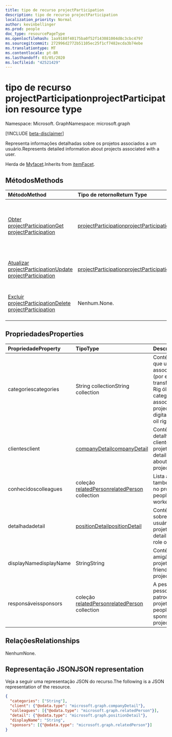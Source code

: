 ```yaml
---
title: tipo de recurso projectParticipation
description: tipo de recurso projectParticipation
localization_priority: Normal
author: kevinbellinger
ms.prod: people
doc_type: resourcePageType
ms.openlocfilehash: 1aa9188f40175ba0f52f143081004d8c3cbc4797
ms.sourcegitcommit: 272996d2772b51105ec25f1cf7482ecda3b74ebe
ms.translationtype: MT
ms.contentlocale: pt-BR
ms.lasthandoff: 03/05/2020
ms.locfileid: "42521429"
---
```

# <a name="projectparticipation-resource-type"></a><span data-ttu-id="4343a-103">tipo de recurso projectParticipation</span><span class="sxs-lookup"><span data-stu-id="4343a-103">projectParticipation resource type</span></span>

<span data-ttu-id="4343a-104">Namespace: Microsoft. Graph</span><span class="sxs-lookup"><span data-stu-id="4343a-104">Namespace: microsoft.graph</span></span>

[!INCLUDE [beta-disclaimer](../../includes/beta-disclaimer.md)]

<span data-ttu-id="4343a-105">Representa informações detalhadas sobre os projetos associados a um usuário.</span><span class="sxs-lookup"><span data-stu-id="4343a-105">Represents detailed information about projects associated with a user.</span></span>

<span data-ttu-id="4343a-106">Herda de [Myfacet](itemfacet.md).</span><span class="sxs-lookup"><span data-stu-id="4343a-106">Inherits from [itemFacet](itemfacet.md).</span></span>

## <a name="methods"></a><span data-ttu-id="4343a-107">Métodos</span><span class="sxs-lookup"><span data-stu-id="4343a-107">Methods</span></span>

| <span data-ttu-id="4343a-108">Método</span><span class="sxs-lookup"><span data-stu-id="4343a-108">Method</span></span>                                                         | <span data-ttu-id="4343a-109">Tipo de retorno</span><span class="sxs-lookup"><span data-stu-id="4343a-109">Return Type</span></span>                                     | <span data-ttu-id="4343a-110">Descrição</span><span class="sxs-lookup"><span data-stu-id="4343a-110">Description</span></span>                                                       |
|:---------------------------------------------------------------|:------------------------------------------------|:------------------------------------------------------------------|
| [<span data-ttu-id="4343a-111">Obter projectParticipation</span><span class="sxs-lookup"><span data-stu-id="4343a-111">Get projectParticipation</span></span>](../api/projectparticipation-get.md) | [<span data-ttu-id="4343a-112">projectParticipation</span><span class="sxs-lookup"><span data-stu-id="4343a-112">projectParticipation</span></span>](projectparticipation.md) | <span data-ttu-id="4343a-113">Leia as propriedades e os relacionamentos de um objeto **projectParticipation** .</span><span class="sxs-lookup"><span data-stu-id="4343a-113">Read the properties and relationships of a **projectParticipation** object.</span></span> |
| [<span data-ttu-id="4343a-114">Atualizar projectParticipation</span><span class="sxs-lookup"><span data-stu-id="4343a-114">Update projectParticipation</span></span>](../api/projectparticipation-update.md)                | [<span data-ttu-id="4343a-115">projectParticipation</span><span class="sxs-lookup"><span data-stu-id="4343a-115">projectParticipation</span></span>](projectparticipation.md) | <span data-ttu-id="4343a-116">Atualizar um objeto **projectParticipation** .</span><span class="sxs-lookup"><span data-stu-id="4343a-116">Update a **projectParticipation** object.</span></span>                               |
| [<span data-ttu-id="4343a-117">Excluir projectParticipation</span><span class="sxs-lookup"><span data-stu-id="4343a-117">Delete projectParticipation</span></span>](../api/projectparticipation-delete.md)                | <span data-ttu-id="4343a-118">Nenhum.</span><span class="sxs-lookup"><span data-stu-id="4343a-118">None.</span></span>                                            | <span data-ttu-id="4343a-119">Excluir um objeto **projectParticipation** .</span><span class="sxs-lookup"><span data-stu-id="4343a-119">Delete a **projectParticipation** object.</span></span>                               |

## <a name="properties"></a><span data-ttu-id="4343a-120">Propriedades</span><span class="sxs-lookup"><span data-stu-id="4343a-120">Properties</span></span>

| <span data-ttu-id="4343a-121">Propriedade</span><span class="sxs-lookup"><span data-stu-id="4343a-121">Property</span></span>     | <span data-ttu-id="4343a-122">Tipo</span><span class="sxs-lookup"><span data-stu-id="4343a-122">Type</span></span>                                        | <span data-ttu-id="4343a-123">Descrição</span><span class="sxs-lookup"><span data-stu-id="4343a-123">Description</span></span>                                                                                      |
|:-------------|:--------------------------------------------|:-------------------------------------------------------------------------------------------------|
|<span data-ttu-id="4343a-124">categories</span><span class="sxs-lookup"><span data-stu-id="4343a-124">categories</span></span>    | <span data-ttu-id="4343a-125">String collection</span><span class="sxs-lookup"><span data-stu-id="4343a-125">String collection</span></span>                           | <span data-ttu-id="4343a-126">Contém categorias que um usuário associou ao projeto (por exemplo, transformação digital, Rig óleo).</span><span class="sxs-lookup"><span data-stu-id="4343a-126">Contains categories a user has associated with the project (for example, digital transformation, oil rig).</span></span> |
|<span data-ttu-id="4343a-127">clientes</span><span class="sxs-lookup"><span data-stu-id="4343a-127">client</span></span>        |[<span data-ttu-id="4343a-128">companyDetail</span><span class="sxs-lookup"><span data-stu-id="4343a-128">companyDetail</span></span>](companydetail.md)            | <span data-ttu-id="4343a-129">Contém informações detalhadas sobre o cliente para o qual o projeto foi.</span><span class="sxs-lookup"><span data-stu-id="4343a-129">Contains detailed information about the client the project was for.</span></span>                              |
|<span data-ttu-id="4343a-130">conhecidos</span><span class="sxs-lookup"><span data-stu-id="4343a-130">colleagues</span></span>    |<span data-ttu-id="4343a-131">coleção [relatedPerson](relatedperson.md)</span><span class="sxs-lookup"><span data-stu-id="4343a-131">[relatedPerson](relatedperson.md) collection</span></span> | <span data-ttu-id="4343a-132">Lista as pessoas que também trabalharam no projeto.</span><span class="sxs-lookup"><span data-stu-id="4343a-132">Lists people that also worked on the project.</span></span>                                                          |
|<span data-ttu-id="4343a-133">detalhada</span><span class="sxs-lookup"><span data-stu-id="4343a-133">detail</span></span>        |[<span data-ttu-id="4343a-134">positionDetail</span><span class="sxs-lookup"><span data-stu-id="4343a-134">positionDetail</span></span>](positiondetail.md)          | <span data-ttu-id="4343a-135">Contém detalhes sobre a função do usuário no projeto.</span><span class="sxs-lookup"><span data-stu-id="4343a-135">Contains detail about the user's role on the project.</span></span>                                             |
|<span data-ttu-id="4343a-136">displayName</span><span class="sxs-lookup"><span data-stu-id="4343a-136">displayName</span></span>   |<span data-ttu-id="4343a-137">String</span><span class="sxs-lookup"><span data-stu-id="4343a-137">String</span></span>                                       |<span data-ttu-id="4343a-138">Contém um nome amigável para o projeto.</span><span class="sxs-lookup"><span data-stu-id="4343a-138">Contains a friendly name for the project.</span></span>                                                         |
|<span data-ttu-id="4343a-139">responsáveis</span><span class="sxs-lookup"><span data-stu-id="4343a-139">sponsors</span></span>      |<span data-ttu-id="4343a-140">coleção [relatedPerson](relatedperson.md)</span><span class="sxs-lookup"><span data-stu-id="4343a-140">[relatedPerson](relatedperson.md) collection</span></span> | <span data-ttu-id="4343a-141">A pessoa ou as pessoas que patrocinaram o projeto.</span><span class="sxs-lookup"><span data-stu-id="4343a-141">The Person or people who sponsored the project.</span></span>                                                         |

## <a name="relationships"></a><span data-ttu-id="4343a-142">Relações</span><span class="sxs-lookup"><span data-stu-id="4343a-142">Relationships</span></span>

<span data-ttu-id="4343a-143">Nenhum</span><span class="sxs-lookup"><span data-stu-id="4343a-143">None.</span></span>

## <a name="json-representation"></a><span data-ttu-id="4343a-144">Representação JSON</span><span class="sxs-lookup"><span data-stu-id="4343a-144">JSON representation</span></span>

<span data-ttu-id="4343a-145">Veja a seguir uma representação JSON do recurso.</span><span class="sxs-lookup"><span data-stu-id="4343a-145">The following is a JSON representation of the resource.</span></span>

<!-- {
  "blockType": "resource",
  "optionalProperties": [

  ],
  "@odata.type": "microsoft.graph.projectParticipation",
  "baseType": ""
}-->

```json
{
  "categories": ["String"],
  "client": {"@odata.type": "microsoft.graph.companyDetail"},
  "colleagues": [{"@odata.type": "microsoft.graph.relatedPerson"}],
  "detail": {"@odata.type": "microsoft.graph.positionDetail"},
  "displayName": "String",
  "sponsors": [{"@odata.type": "microsoft.graph.relatedPerson"}]
}
```

<!-- uuid: 16cd6b66-4b1a-43a1-adaf-3a886856ed98
2019-02-04 14:57:30 UTC -->
<!-- {
  "type": "#page.annotation",
  "description": "projectParticipation resource",
  "keywords": "",
  "section": "documentation",
  "tocPath": ""
}-->

